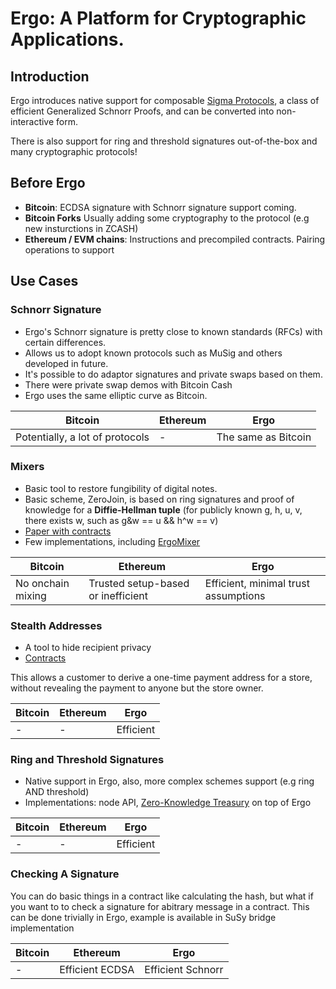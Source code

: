 # Ergo: A Platform for Cryptographic Applications.

## Introduction

Ergo introduces native support for composable [Sigma Protocols](sigma.md), a class of efficient Generalized Schnorr Proofs, and can be converted into non-interactive form. 

There is also support for ring and threshold signatures out-of-the-box and many cryptographic protocols!


## Before Ergo

- **Bitcoin**: ECDSA signature with Schnorr signature support coming. 
- **Bitcoin Forks** Usually adding some cryptography to the protocol (e.g new insturctions in ZCASH)
- **Ethereum / EVM chains**: Instructions and precompiled contracts. Pairing operations to support 


## Use Cases

### Schnorr Signature

- Ergo's Schnorr signature is pretty close to known standards (RFCs) with certain differences. 
- Allows us to adopt known protocols such as MuSig and others developed in future. 
- It's possible to do adaptor signatures and private swaps based on them. 
- There were private swap demos with Bitcoin Cash
- Ergo uses the same elliptic curve as Bitcoin. 

| Bitcoin           | Ethereum                           | Ergo                                 |
|-------------------|------------------------------------|--------------------------------------|
| Potentially, a lot of protocols | - | The same as Bitcoin |


### Mixers

- Basic tool to restore fungibility of digital notes.
- Basic scheme, ZeroJoin, is based on ring signatures and proof of knowledge for a **Diffie-Hellman tuple** (for publicly known g, h, u, v, there exists w, such as g&w == u && h^w == v)
- [Paper with contracts](https://eprint.iacr.org/2020/560)
- Few implementations, including [ErgoMixer](mixers.md)

| Bitcoin           | Ethereum                           | Ergo                                 |
|-------------------|------------------------------------|--------------------------------------|
| No onchain mixing | Trusted setup-based or inefficient | Efficient, minimal trust assumptions |


### Stealth Addresses

- A tool to hide recipient privacy
- [Contracts](https://www.ergoforum.org/t/stealth-address-contract/255)

This allows a customer to derive a one-time payment address for a store, without revealing the payment to anyone but the store owner. 


| Bitcoin           | Ethereum                           | Ergo                                 |
|-------------------|------------------------------------|--------------------------------------|
| - | - | Efficient |

### Ring and Threshold Signatures

- Native support in Ergo, also, more complex schemes support (e.g ring AND threshold)
- Implementations: node API, [Zero-Knowledge Treasury](zkt.md) on top of Ergo



| Bitcoin           | Ethereum                           | Ergo                                 |
|-------------------|------------------------------------|--------------------------------------|
| - | - | Efficient |

### Checking A Signature

You can do basic things in a contract like calculating the hash, but what if you want to to check a signature for abitrary message in a contract. This can be done trivially in Ergo, example is available in SuSy bridge implementation

| Bitcoin           | Ethereum                           | Ergo                                 |
|-------------------|------------------------------------|--------------------------------------|
| - | Efficient ECDSA | Efficient Schnorr |